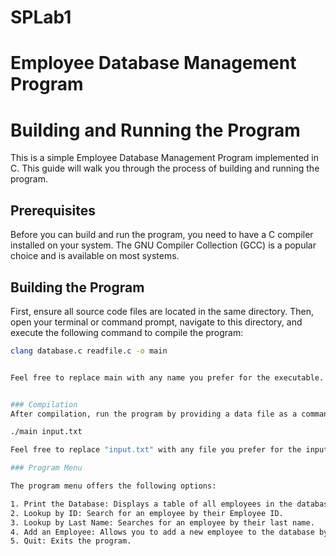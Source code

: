 # SPLab1

# Employee Database Management Program



# Building and Running the Program

This is a simple Employee Database Management Program implemented in C. This guide will walk you through the process of building and running the program.

## Prerequisites

Before you can build and run the program, you need to have a C compiler installed on your system. The GNU Compiler Collection (GCC) is a popular choice and is available on most systems.

## Building the Program

First, ensure all source code files are located in the same directory. 
Then, open your terminal or command prompt, navigate to this directory, and execute the following command to compile the program:

```bash
clang database.c readfile.c -o main


Feel free to replace main with any name you prefer for the executable.


### Compilation
After compilation, run the program by providing a data file as a command-line argument:

./main input.txt

Feel free to replace "input.txt" with any file you prefer for the input.

### Program Menu

The program menu offers the following options:

1. Print the Database: Displays a table of all employees in the database, including their first name, last name, salary, and employee ID.
2. Lookup by ID: Search for an employee by their Employee ID.
3. Lookup by Last Name: Searches for an employee by their last name.
4. Add an Employee: Allows you to add a new employee to the database by providing their first name, last name, and salary.
5. Quit: Exits the program.
